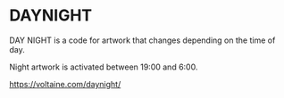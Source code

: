 # DAYNIGHT

DAY NIGHT is a code for artwork that changes depending on the time of day.

Night artwork is activated between 19:00 and 6:00.

https://voltaine.com/daynight/



